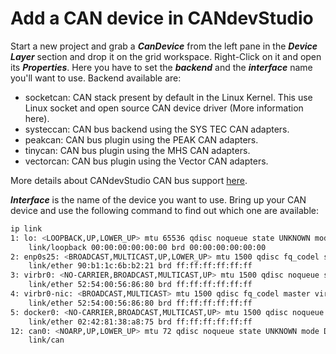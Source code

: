 # Add a CAN device in CANdevStudio

Start a new project and grab a ***CanDevice*** from the left pane in the
***Device Layer*** section and drop it on the grid workspace. Right-Click on it
and open its ***Properties***. Here you have to set the ***backend*** and the
***interface*** name you'll want to use. Backend available are:

- socketcan: CAN stack present by default in the Linux Kernel. This use Linux socket and open source CAN device driver (More information here).
- systeccan: CAN bus backend using the SYS TEC CAN adapters.
- peakcan: CAN bus plugin using the PEAK CAN adapters.
- tinycan: CAN bus plugin using the MHS CAN adapters.
- vectorcan: CAN bus plugin using the Vector CAN adapters.

More details about CANdevStudio CAN bus support [here](http://doc.qt.io/qt-5.10/qtcanbus-backends.html).

***Interface*** is the name of the device you want to use. Bring up your CAN device and use the following command to find out which one are available:

```bash
ip link
1: lo: <LOOPBACK,UP,LOWER_UP> mtu 65536 qdisc noqueue state UNKNOWN mode DEFAULT group default qlen 1000
    link/loopback 00:00:00:00:00:00 brd 00:00:00:00:00:00
2: enp0s25: <BROADCAST,MULTICAST,UP,LOWER_UP> mtu 1500 qdisc fq_codel state UP mode DEFAULT group default qlen 1000
    link/ether 90:b1:1c:6b:b2:21 brd ff:ff:ff:ff:ff:ff
3: virbr0: <NO-CARRIER,BROADCAST,MULTICAST,UP> mtu 1500 qdisc noqueue state DOWN mode DEFAULT group default qlen 1000
    link/ether 52:54:00:56:86:80 brd ff:ff:ff:ff:ff:ff
4: virbr0-nic: <BROADCAST,MULTICAST> mtu 1500 qdisc fq_codel master virbr0 state DOWN mode DEFAULT group default qlen 1000
    link/ether 52:54:00:56:86:80 brd ff:ff:ff:ff:ff:ff
5: docker0: <NO-CARRIER,BROADCAST,MULTICAST,UP> mtu 1500 qdisc noqueue state DOWN mode DEFAULT group default
    link/ether 02:42:81:38:a8:75 brd ff:ff:ff:ff:ff:ff
12: can0: <NOARP,UP,LOWER_UP> mtu 72 qdisc noqueue state UNKNOWN mode DEFAULT group default qlen 1000
    link/can
```
